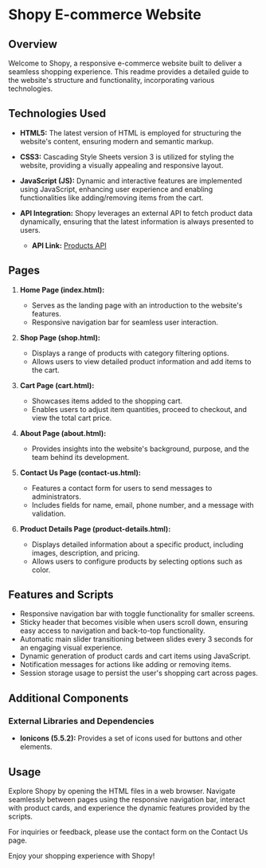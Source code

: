 # Shopy E-commerce Website

## Overview

Welcome to Shopy, a responsive e-commerce website built to deliver a seamless shopping experience. This readme provides a detailed guide to the website's structure and functionality, incorporating various technologies.

## Technologies Used

- **HTML5:** The latest version of HTML is employed for structuring the website's content, ensuring modern and semantic markup.
    
- **CSS3:** Cascading Style Sheets version 3 is utilized for styling the website, providing a visually appealing and responsive layout.
    
- **JavaScript (JS):** Dynamic and interactive features are implemented using JavaScript, enhancing user experience and enabling functionalities like adding/removing items from the cart.
    
- **API Integration:** Shopy leverages an external API to fetch product data dynamically, ensuring that the latest information is always presented to users.
    
    - **API Link:** [Products API](https://products-blush-phi.vercel.app/products)

## Pages

1. **Home Page (index.html):**
    
    - Serves as the landing page with an introduction to the website's features.
    - Responsive navigation bar for seamless user interaction.

2. **Shop Page (shop.html):**
    
    - Displays a range of products with category filtering options.
    - Allows users to view detailed product information and add items to the cart.

3. **Cart Page (cart.html):**
    
    - Showcases items added to the shopping cart.
    - Enables users to adjust item quantities, proceed to checkout, and view the total cart price.

4. **About Page (about.html):**
    
    - Provides insights into the website's background, purpose, and the team behind its development.

5. **Contact Us Page (contact-us.html):**
    
    - Features a contact form for users to send messages to administrators.
    - Includes fields for name, email, phone number, and a message with validation.

6. **Product Details Page (product-details.html):**
    
    - Displays detailed information about a specific product, including images, description, and pricing.
    - Allows users to configure products by selecting options such as color.

## Features and Scripts

- Responsive navigation bar with toggle functionality for smaller screens.
- Sticky header that becomes visible when users scroll down, ensuring easy access to navigation and back-to-top functionality.
- Automatic main slider transitioning between slides every 3 seconds for an engaging visual experience.
- Dynamic generation of product cards and cart items using JavaScript.
- Notification messages for actions like adding or removing items.
- Session storage usage to persist the user's shopping cart across pages.

## Additional Components

### External Libraries and Dependencies

- **Ionicons (5.5.2):** Provides a set of icons used for buttons and other elements.

## Usage

Explore Shopy by opening the HTML files in a web browser. Navigate seamlessly between pages using the responsive navigation bar, interact with product cards, and experience the dynamic features provided by the scripts.

For inquiries or feedback, please use the contact form on the Contact Us page.

Enjoy your shopping experience with Shopy!
